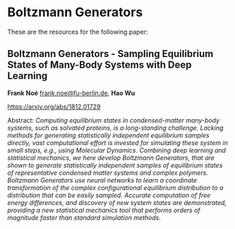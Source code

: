 # Boltzmann Generators
These are the resources for the following paper:

Boltzmann Generators - Sampling Equilibrium States of Many-Body Systems with Deep Learning
---
**Frank Noé** frank.noe@fu-berlin.de, **Hao Wu**

https://arxiv.org/abs/1812.01729

Abstract: *Computing equilibrium states in condensed-matter many-body systems, such as solvated proteins, is a long-standing challenge. Lacking methods for generating statistically independent equilibrium samples directly, vast computational effort is invested for simulating these system in small steps, e.g., using Molecular Dynamics. Combining deep learning and statistical mechanics, we here develop Boltzmann Generators, that are shown to generate statistically independent samples of equilibrium states of representative condensed matter systems and complex polymers. Boltzmann Generators use neural networks to learn a coordinate transformation of the complex configurational equilibrium distribution to a distribution that can be easily sampled. Accurate computation of free energy differences, and discovery of new system states are demonstrated, providing a new statistical mechanics tool that performs orders of magnitude faster than standard simulation methods.* 

